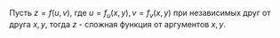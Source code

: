 Пусть $z = f(u, v)$, где $u = f_u(x,y), v = f_v(x,y)$ при независимых друг от друга $x,y$, тогда $z$ - сложная функция от аргументов $x,y$.
